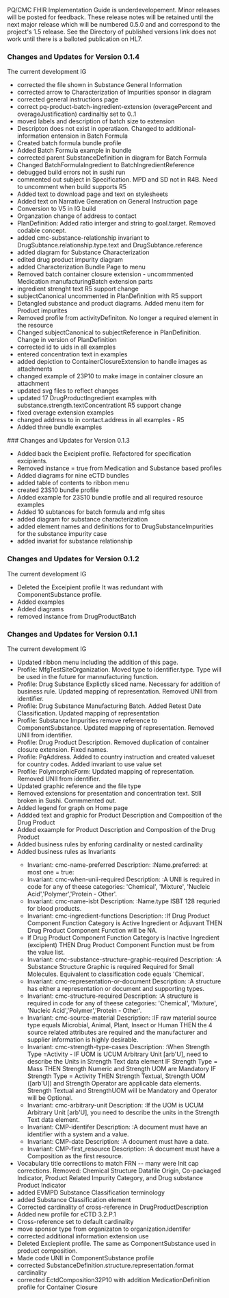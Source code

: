 PQ/CMC FHIR Implementation Guide is underdevelopement.  Minor releases will be posted for feedback. These release notes will be retained until the next major release which will be numbered 0.5.0 and and correspond to the project's 1.5 release.  See the Directory of published versions link does not work until there is a balloted publication on HL7.

### Changes and Updates for Version 0.1.4
The current development IG

<ul>
    <li>corrected the file shown in Substance General Information</li>
    <li>corrected arrow to Characterization of Impurities sponsor in diagram</li>
    <li>corrected general instructions page</li>
    <li>correct pq-product-batch-ingredient-extension (overagePercent and overageJustification) cardinaltiy set to 0..1</li>
<li>moved labels and description of batch size to extension</li>
<li>Descripton does not exist in operatiaon.  Changed to additional-information entension in Batch Formula</li>
<li>Created batch formula bundle profile</li>
<li>Added Batch Formula example in bundle</li>
<li>corrected parent SubstanceDefinition in diagram for Batch Formula</li>
<li>Changed BatchFormulaIngredient to BatchIngredientReference</li>
<li>debugged build errors not in sushi run</li>
<li>commented out subject in Specification. MPD and SD not in R4B.  Need to uncomment when build supports R5</li>
<li>Added text to download page and text on stylesheets</li>
<li>Added text on Narrative Generation on General Instruction page </li>
<li>Conversion to V5 in IG build</li>
<li>Organzation change of address to contact</li>
<li>PlanDefinition: Added ratio interger and string to goal.target. Removed codable concept.</li>
<li>added cmc-substance-relationship invariant to DrugSubtance.relationship.type.text and  DrugSubtance.reference</li>
<li>added diagram for Substance Characterization</li>
<li>edited drug product impurity diagram</li>
<li>added Characterization Bundle Page to menu</li>
<li>Removed batch container closure extension -  uncommmented Medication manufacturingBatch extension parts</li>
<li>ingredient strenght text R5 support change</li>
<li>subjectCanonical uncommented in PlanDefinition with R5 support</li>
<li>Detangled substance and product diagrams. Added menu item for Product impurites</li>
<li>Removed profile from activityDefiniton.  No longer a required element in the resource</li>
<li>Changed subjectCanonical to subjectReference in PlanDefinition. Change in version of PlanDefinition </li>
<li>corrected id to uids in all examples</li>
<li>entered concentration text in examples</li>
<li>added depiction to ContainerClosureExtension to handle images as attachments</li>
<li>changed example of 23P10 to make image in container closure an attachment</li>
<li>updated svg files to reflect changes</li>
<li>updated 17 DrugProductIngredient examples with substance.strength.textConcentrationt R5 support change</li>
<li>fixed overage extension examples</li>
<li>changed address to in contact.address in all examples - R5</li>
<li>Added three bundle examples </li>
</ul>
### Changes and Updates for Version 0.1.3

<ul>
    <li>Added back the Excipient profile. Refactored for specification excipients. </li>
    <li>Removed instance = true from Medication and Substance based profiles </li>
    <li>Added diagrams for nine eCTD bundles</li>
    <li>added table of contents to ribbon menu</li>
<li>created 23S10 bundle profile</li>
<li>Added example for 23S10 bundle profile and all required resource examples</li>
<li>Added 10 subtances for batch formula and mfg sites</li>
<li>added diagram for substance characterization</li>
<li>added element names and definitions for to DrugSubstanceImpurities for the substance impurity case</li>
<li>added invariat for substance relationship</li>
</ul>


### Changes and Updates for Version 0.1.2
The current development IG

<ul>
    <li>Deleted the Exceipient profile It was redundant with ComponentSubstance profile. </li>
    <li>Added examples </li>
    <li>Added diagrams </li>
    <li>removed instance from DrugProductBatch</li>
</ul>

### Changes and Updates for Version 0.1.1
The current development IG

<ul>
    <li>Updated ribbon menu including the addition of this page. </li>
    <li>Profile: MfgTestSiteOrganization.  Moved type to identifier.type. Type will be used in the future for mannufacturing function. </li>
    <li>Profile: Drug Substance Explictly sliced name. Necessary for addition of business rule. Updated mapping of representation.  Removed UNII from identifier.</li>
    <li>Profile: Drug Substance Manufacturing Batch.  Added Retest Date Classification. Updated mapping of representation</li>
    <li>Profile: Substance Impurities remove reference to ComponentSubstance. Updated mapping of representation.  Removed UNII from identifier.</li>
    <li>Profile: Drug Product Description. Removed duplication of container closure extension. Fixed names. </li>
    <li>Profile: PqAddress.  Added to country instruction and created valueset for country codes. Added invariant to use value set </li>
    <li>Profile: PolymorphicForm: Updated mapping of representation. Removed UNII from identifier.</li>
    <li>Updated graphic reference and the file type</li>
    <li>Removed extensions for presentation and concentration text.  Still broken in Sushi.  Commmented out.  </li>
    <li>Added legend for graph on Home page  </li>
    <li>Addded text and graphic for Product Description and Composition of the Drug Product </li>
    <li>Added exaample for Product Description and Composition of the Drug Product </li>
    <li>Added business rules by enforing cardinality or nested cardinality </li>
    <li>Added business rules as Invariants </li>	
<ul>
<li> Invariant:  cmc-name-preferred	Description: :Name.preferred: at most one = true:</li>
<li> Invariant: cmc-when-unii-required	Description: :A UNII is required in code for any of theese categories: 'Chemical', 'Mixture', 'Nucleic Acid','Polymer','Protein - Other'.</li>
<li> Invariant:  cmc-name-isbt	Description: :Name.type ISBT 128 requried for blood products.</li>
<li> Invariant: cmc-ingredient-functions	Description: :If Drug Product Component Function Category is Active Ingredient or Adjuvant THEN Drug Product Component Function will be NA.</li>
<li> If Drug Product Component Function Category is Inactive Ingredient (excipient) THEN Drug Product Component Function must be from the value list.</li>
<li> Invariant: cmc-substance-structure-graphic-required	Description: :A Substance Structure Graphic is required Required for Small Molecules. Equivalent to classification  code equals 'Chemical'.</li>
<li> Invariant: cmc-representation-or-document	Description: :A structure has either a representation or document and supporting types.</li>
<li> Invariant: cmc-structure-required	Description: :A structure is required in code for any of theese categories: 'Chemical', 'Mixture', 'Nucleic Acid','Polymer','Protein - Other'.</li>
<li> Invariant: cmc-source-material	Description: :IF raw material source type equals Microbial, Animal, Plant, Insect or Human THEN the 4 source related attributes are required and the manufacturer and supplier information is highly desirable.</li>
<li> Invariant: cmc-strength-type-cases	Description: :When Strength Type =Activity - IF UOM is UCUM Arbitrary Unit [arb'U], need to describe the Units in Strength Text data element
IF Strength Type = Mass THEN Strength Numeric and Strength UOM are Mandatory
IF Strength Type = Activity THEN Strength Textual, Strength UOM ([arb'U]) and Strength Operator are applicable data elements. Strength Textual and StrengthUOM will be Mandatory and Operator will be Optional.</li>
<li> Invariant: cmc-arbitrary-unit	Description: :If the UOM is UCUM Arbitrary Unit [arb'U], you need to describe the units in the Strength Text data element.</li>
<li> Invariant:  CMP-identifer	Description: :A document must have an identifier with a system and a value.</li>
<li> Invariant:  CMP-date	Description: :A document must have a date.</li>
<li> Invariant:  CMP-first_resource	Description: :A document must have a Composition as the first resource.</li>
 </ul>
<li>Vocabulary title correctiions to match FRN -- many were Init cap corrections.  Removed: Chemical Structure Datafile Origin, Co-packaged Indicator, Product Related Impurity Category, and Drug substance Product Indicator  </li>
<li>added EVMPD Substance Classification terminology </li>
<li>added Substance Classification element</li>
<li>Corrected cardinality of cross-reference in DrugProductDescription </li>
<li>Added new profile for eCTD 3.2.P.1</li>
<li>Cross-reference set to default cardinality</li>
<li>move sponsor type from organizaton to organization.identifer</li>
<li>corrected additional information extension use</li>
<li>Deleted Exciepient profile.  The same as ComponentSubstance used in product composition.</li>
<li>Made code UNII in ComponentSubstance profile</li>
<li>corrected SubstanceDefinition.structure.representation.format cardinality</li> 
<li>corrected EctdComposition32P10 with addition MedicationDefinition profile for Container Closure </li> 
</ul>
<p> </p>
